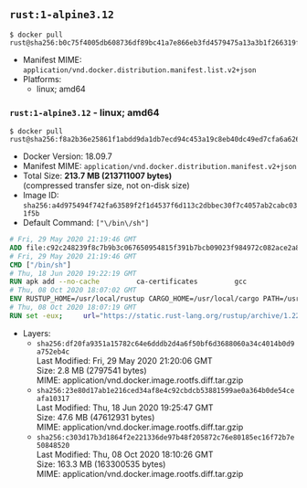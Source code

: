 ## `rust:1-alpine3.12`

```console
$ docker pull rust@sha256:b0c75f4005db608736df89bc41a7e866eb3fd4579475a13a3b1f266319fa1078
```

-	Manifest MIME: `application/vnd.docker.distribution.manifest.list.v2+json`
-	Platforms:
	-	linux; amd64

### `rust:1-alpine3.12` - linux; amd64

```console
$ docker pull rust@sha256:f8a2b36e25861f1abdd9da1db7ecd94c453a19c8eb40dc49ed7cfa6a62616ff9
```

-	Docker Version: 18.09.7
-	Manifest MIME: `application/vnd.docker.distribution.manifest.v2+json`
-	Total Size: **213.7 MB (213711007 bytes)**  
	(compressed transfer size, not on-disk size)
-	Image ID: `sha256:a4d975494f742fa63589f2f1d4537f6d113c2dbbec30f7c4057ab2cabc031f5b`
-	Default Command: `["\/bin\/sh"]`

```dockerfile
# Fri, 29 May 2020 21:19:46 GMT
ADD file:c92c248239f8c7b9b3c067650954815f391b7bcb09023f984972c082ace2a8d0 in / 
# Fri, 29 May 2020 21:19:46 GMT
CMD ["/bin/sh"]
# Thu, 18 Jun 2020 19:22:19 GMT
RUN apk add --no-cache         ca-certificates         gcc
# Thu, 08 Oct 2020 18:07:02 GMT
ENV RUSTUP_HOME=/usr/local/rustup CARGO_HOME=/usr/local/cargo PATH=/usr/local/cargo/bin:/usr/local/sbin:/usr/local/bin:/usr/sbin:/usr/bin:/sbin:/bin RUST_VERSION=1.47.0
# Thu, 08 Oct 2020 18:07:19 GMT
RUN set -eux;     url="https://static.rust-lang.org/rustup/archive/1.22.1/x86_64-unknown-linux-musl/rustup-init";     wget "$url";     echo "cee31c6f72b953c6293fd5d40142c7d61aa85db2a5ea81b3519fe1b492148dc9 *rustup-init" | sha256sum -c -;     chmod +x rustup-init;     ./rustup-init -y --no-modify-path --profile minimal --default-toolchain $RUST_VERSION --default-host x86_64-unknown-linux-musl;     rm rustup-init;     chmod -R a+w $RUSTUP_HOME $CARGO_HOME;     rustup --version;     cargo --version;     rustc --version;
```

-	Layers:
	-	`sha256:df20fa9351a15782c64e6dddb2d4a6f50bf6d3688060a34c4014b0d9a752eb4c`  
		Last Modified: Fri, 29 May 2020 21:20:06 GMT  
		Size: 2.8 MB (2797541 bytes)  
		MIME: application/vnd.docker.image.rootfs.diff.tar.gzip
	-	`sha256:23e80d17ab1e216ced34af8e4c92cbdcb53881599ae0a364b0de54ceafa10317`  
		Last Modified: Thu, 18 Jun 2020 19:25:47 GMT  
		Size: 47.6 MB (47612931 bytes)  
		MIME: application/vnd.docker.image.rootfs.diff.tar.gzip
	-	`sha256:c303d17b3d1864f2e221336de97b48f205872c76e80185ec16f72b7e50848520`  
		Last Modified: Thu, 08 Oct 2020 18:10:26 GMT  
		Size: 163.3 MB (163300535 bytes)  
		MIME: application/vnd.docker.image.rootfs.diff.tar.gzip

